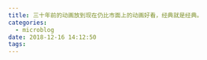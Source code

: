 ```yaml
---
title: 三十年前的动画放到现在仍比市面上的动画好看，经典就是经典。
categories:
  - microblog
date: 2018-12-16 14:12:50
tags:
---
```

